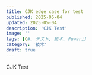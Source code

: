 ```yaml
---
title: CJK edge case for test
published: 2025-05-04
updated: 2025-05-04
description: 'CJK Test'
image: ''
tags: [C#, テスト, 技术, Fuwari]
category: '技术'
draft: true
---
```


CJK Test